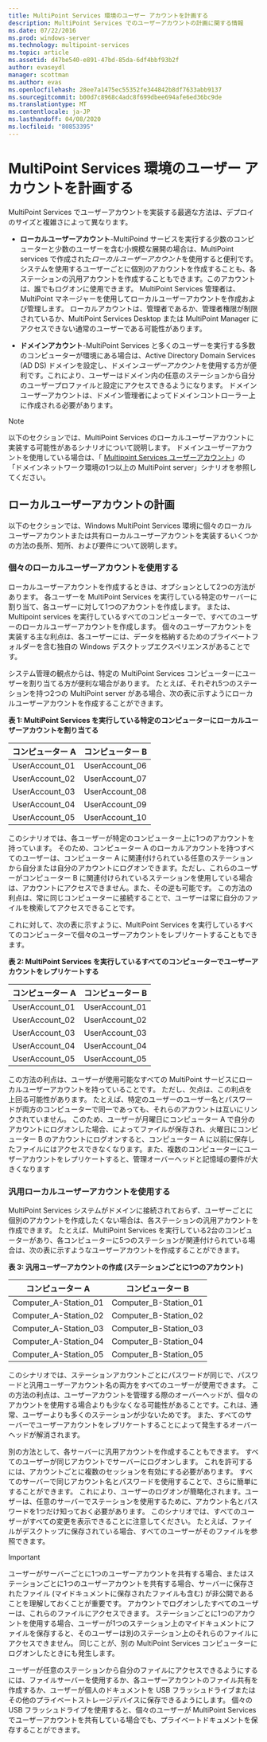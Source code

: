 ```yaml
---
title: MultiPoint Services 環境のユーザー アカウントを計画する
description: MultiPoint Services でのユーザーアカウントの計画に関する情報
ms.date: 07/22/2016
ms.prod: windows-server
ms.technology: multipoint-services
ms.topic: article
ms.assetid: d47be540-e891-47bd-85da-6df4bbf93b2f
author: evaseydl
manager: scottman
ms.author: evas
ms.openlocfilehash: 28ee7a1475ec55352fe344842b8df7633abb9137
ms.sourcegitcommit: b00d7c8968c4adc8f699dbee694afe6ed36bc9de
ms.translationtype: MT
ms.contentlocale: ja-JP
ms.lasthandoff: 04/08/2020
ms.locfileid: "80853395"
---
```

# <a name="plan-user-accounts-for-your-multipoint-services-environment"></a>MultiPoint Services 環境のユーザー アカウントを計画する
MultiPoint Services でユーザーアカウントを実装する最適な方法は、デプロイのサイズと複雑さによって異なります。  
  
-   **ローカルユーザーアカウント**-MultiPoind サービスを実行する少数のコンピューターと少数のユーザーを含む小規模な展開の場合は、MultiPoint services で作成された*ローカルユーザーアカウント*を使用すると便利です。 システムを使用するユーザーごとに個別のアカウントを作成することも、各ステーションの汎用アカウントを作成することもできます。このアカウントは、誰でもログオンに使用できます。 MultiPoint Services 管理者は、MultiPoint マネージャーを使用してローカルユーザーアカウントを作成および管理します。 ローカルアカウントは、管理者であるか、管理者権限が制限されているか、MultiPoint Services Desktop または MultiPoint Manager にアクセスできない通常のユーザーである可能性があります。  
  
-   **ドメインアカウント**-MultiPoint Services と多くのユーザーを実行する多数のコンピューターが環境にある場合は、Active Directory Domain Services \(AD DS\) ドメインを設定し、ドメイン*ユーザーアカウント*を使用する方が便利です。これにより、ユーザーはドメイン内の任意のステーションから自分のユーザープロファイルと設定にアクセスできるようになります。 ドメインユーザーアカウントは、ドメイン管理者によってドメインコントローラー上に作成される必要があります。  
  
> [!NOTE]  
> 以下のセクションでは、MultiPoint Services のローカルユーザーアカウントに実装する可能性があるシナリオについて説明します。 ドメインユーザーアカウントを使用している場合は、「 [Multipoint Services ユーザーアカウント](Example-scenarios--MultiPoint-Services-user-accounts.md)」の「ドメインネットワーク環境の1つ以上の MultiPoint server」シナリオを参照してください。  
  
## <a name="planning-local-user-accounts"></a>ローカルユーザーアカウントの計画  
以下のセクションでは、Windows MultiPoint Services 環境に個々のローカルユーザーアカウントまたは共有ローカルユーザーアカウントを実装するいくつかの方法の長所、短所、および要件について説明します。  
  
### <a name="use-individual-local-user-accounts"></a>個々のローカルユーザーアカウントを使用する  
ローカルユーザーアカウントを作成するときは、オプションとして2つの方法があります。  各ユーザーを MultiPoint Services を実行している特定のサーバーに割り当て、各ユーザーに対して1つのアカウントを作成します。 または、Multipoint services を実行しているすべてのコンピューターで、すべてのユーザーのローカルユーザーアカウントを作成します。 個々のユーザーアカウントを実装する主な利点は、各ユーザーには、データを格納するためのプライベートフォルダーを含む独自の Windows デスクトップエクスペリエンスがあることです。 
  
システム管理の観点からは、特定の MultiPoint Services コンピューターにユーザーを割り当てる方が便利な場合があります。 たとえば、それぞれ5つのステーションを持つ2つの MultiPoint server がある場合、次の表に示すようにローカルユーザーアカウントを作成することができます。  
  
**表 1: MultiPoint Services を実行している特定のコンピューターにローカルユーザーアカウントを割り当てる**  
  
|コンピューター A|コンピューター B|  
|--------------|--------------|  
|UserAccount_01|UserAccount_06|  
|UserAccount_02|UserAccount_07|  
|UserAccount_03|UserAccount_08|  
|UserAccount_04|UserAccount_09|  
|UserAccount_05|UserAccount_10|  
  
このシナリオでは、各ユーザーが特定のコンピューター上に1つのアカウントを持っています。 そのため、コンピューター A のローカルアカウントを持つすべてのユーザーは、コンピューター A に関連付けられている任意のステーションから自分または自分のアカウントにログオンできます。ただし、これらのユーザーがコンピューター B に関連付けられているステーションを使用している場合は、アカウントにアクセスできません。また、その逆も可能です。 この方法の利点は、常に同じコンピューターに接続することで、ユーザーは常に自分のファイルを検索してアクセスできることです。  
  
これに対して、次の表に示すように、MultiPoint Services を実行しているすべてのコンピューターで個々のユーザーアカウントをレプリケートすることもできます。  
  
**表 2: MultiPoint Services を実行しているすべてのコンピューターでユーザーアカウントをレプリケートする**  
  
|コンピューター A|コンピューター B|  
|--------------|--------------|  
|UserAccount_01|UserAccount_01|  
|UserAccount_02|UserAccount_02|  
|UserAccount_03|UserAccount_03|  
|UserAccount_04|UserAccount_04|  
|UserAccount_05|UserAccount_05|  
  
この方法の利点は、ユーザーが使用可能なすべての MultiPoint サービスにローカルユーザーアカウントを持っていることです。 ただし、欠点は、この利点を上回る可能性があります。 たとえば、特定のユーザーのユーザー名とパスワードが両方のコンピューターで同一であっても、それらのアカウントは互いにリンクされていません。 このため、ユーザーが月曜日にコンピューター A で自分のアカウントにログオンした場合、によってファイルが保存され、火曜日にコンピューター B のアカウントにログオンすると、コンピューター A に以前に保存したファイルにはアクセスできなくなります。また、複数のコンピューターにユーザーアカウントをレプリケートすると、管理オーバーヘッドと記憶域の要件が大きくなります  
  
### <a name="use-generic-local-user-accounts"></a>汎用ローカルユーザーアカウントを使用する  
MultiPoint Services システムがドメインに接続されておらず、ユーザーごとに個別のアカウントを作成したくない場合は、各ステーションの汎用アカウントを作成できます。 たとえば、MultiPoint Services を実行している2台のコンピューターがあり、各コンピューターに5つのステーションが関連付けられている場合は、次の表に示すようなユーザーアカウントを作成することができます。  
  
**表 3: 汎用ユーザーアカウントの作成 (ステーションごとに1つのアカウント)**  
  
|コンピューター A|コンピューター B|  
|--------------|--------------|  
|Computer_A-Station_01|Computer_B-Station_01|  
|Computer_A-Station_02|Computer_B-Station_02|  
|Computer_A-Station_03|Computer_B-Station_03|  
|Computer_A-Station_04|Computer_B-Station_04|  
|Computer_A-Station_05|Computer_B-Station_05|  
  
このシナリオでは、ステーションアカウントごとにパスワードが同じで、パスワードと汎用ユーザーアカウント名の両方をすべてのユーザーが使用できます。 この方法の利点は、ユーザーアカウントを管理する際のオーバーヘッドが、個々のアカウントを使用する場合よりも少なくなる可能性があることです。これは、通常、ユーザーよりも多くのステーションが少ないためです。 また、すべてのサーバーでユーザーアカウントをレプリケートすることによって発生するオーバーヘッドが解消されます。  
  
別の方法として、各サーバーに汎用アカウントを作成することもできます。 すべてのユーザーが同じアカウントでサーバーにログオンします。 これを許可するには、アカウントごとに複数のセッションを有効にする必要があります。 すべてのサーバーで同じアカウント名とパスワードを使用することで、さらに簡単にすることができます。 これにより、ユーザーのログオンが簡略化されます。ユーザーは、任意のサーバーでステーションを使用するために、アカウント名とパスワードを1つだけ知っておく必要があります。 このシナリオでは、すべてのユーザーがすべての変更を表示できることに注意してください。 たとえば、ファイルがデスクトップに保存されている場合、すべてのユーザーがそのファイルを参照できます。  
  
> [!IMPORTANT]  
> ユーザーがサーバーごとに1つのユーザーアカウントを共有する場合、またはステーションごとに1つのユーザーアカウントを共有する場合、サーバーに保存されたファイル (マイドキュメントに保存されたファイルも含む) が非公開であることを理解しておくことが重要です。 アカウントでログオンしたすべてのユーザーは、これらのファイルにアクセスできます。 ステーションごとに1つのアカウントを使用する場合、ユーザーが1つのステーション上のマイドキュメントにファイルを保存すると、そのユーザーは別のステーション上のそれらのファイルにアクセスできません。 同じことが、別の MultiPoint Services コンピューターにログオンしたときにも発生します。  
  
ユーザーが任意のステーションから自分のファイルにアクセスできるようにするには、ファイルサーバーを使用するか、各ユーザーアカウントのファイル共有を作成するか、ユーザーが個人のドキュメントを USB フラッシュドライブまたはその他のプライベートストレージデバイスに保存できるようにします。 個々の USB フラッシュドライブを使用すると、個々のユーザーが MultiPoint Services でユーザーアカウントを共有している場合でも、プライベートドキュメントを保存することができます。